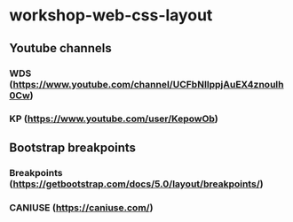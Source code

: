 # workshop-web-css-layout

## Youtube channels

### WDS (https://www.youtube.com/channel/UCFbNIlppjAuEX4znoulh0Cw)

### KP (https://www.youtube.com/user/KepowOb)

## Bootstrap breakpoints

### Breakpoints (https://getbootstrap.com/docs/5.0/layout/breakpoints/)

### CANIUSE (https://caniuse.com/)
